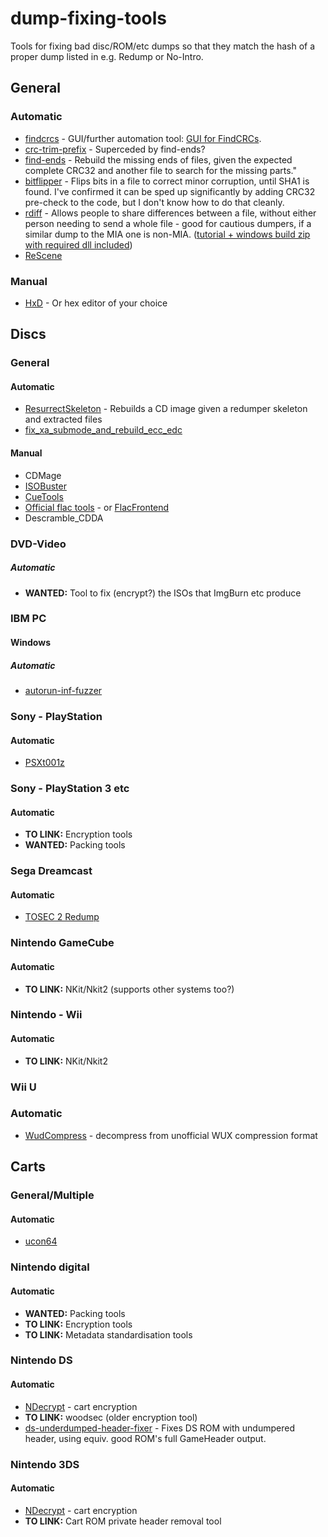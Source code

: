 # dump-fixing-tools
Tools for fixing bad disc/ROM/etc dumps so that they match the hash of a proper dump listed in e.g. Redump or No-Intro.

## General
### Automatic
 - [findcrcs](https://github.com/claunia/findcrcs) - GUI/further automation tool:  [GUI for FindCRCs](http://forum.redump.org/topic/14688/gui-for-findcrcs/).
 - [crc-trim-prefix](https://github.com/hcs64/crc-trim-prefix/) - Superceded by find-ends?
 - [find-ends](https://github.com/hcs64/find-ends) - Rebuild the missing ends of files, given the expected complete CRC32 and another file to search for the missing parts."	
 - [bitflipper](https://github.com/conorpp/bitflipper) - Flips bits in a file to correct minor corruption, until SHA1 is found. I've confirmed it can be sped up significantly by adding CRC32 pre-check to the code, but I don't know how to do that cleanly.		
 - [rdiff](https://github.com/librsync) - Allows people to share differences between a file, without either person needing to send a whole file - good for cautious dumpers, if a similar dump to the MIA one is non-MIA.	([tutorial + windows build zip with required dll included](https://gist.github.com/mariomadproductions/a1c4335f5a770f38a924c657e5929797))
 - [ReScene](http://rescene.wikidot.com/)
			
### Manual
 - [HxD](https://mh-nexus.de/en/hxd/) - Or hex editor of your choice	
			
## Discs
### General
#### Automatic
 - [ResurrectSkeleton](https://github.com/Deterous/ResurrectSkeleton) - Rebuilds a CD image given a redumper skeleton and extracted files
 - [fix_xa_submode_and_rebuild_ecc_edc](https://discord.com/channels/631875781563252784/1067102085960704020/1428468415844057088)

#### Manual
 - CDMage			
 - [ISOBuster](https://www.isobuster.com/)			
 - [CueTools](http://cue.tools/wiki/Main_Page)			
 - [Official flac tools](https://xiph.org/flac/documentation_tools.html) - or [FlacFrontend](https://flacfrontend.sourceforge.net/)
 - Descramble_CDDA

### DVD-Video
##### Automatic
 - **WANTED:** Tool to fix (encrypt?) the ISOs that ImgBurn etc produce

### IBM PC
#### Windows
##### Automatic
 - [autorun-inf-fuzzer](https://github.com/DopefishJustin/autorun-inf-fuzzer)

### Sony - PlayStation
#### Automatic
 - [PSXt001z](https://github.com/Dremora/psxt001z)

### Sony - PlayStation 3 etc
#### Automatic
 - **TO LINK:** Encryption tools
 - **WANTED:** Packing tools

### Sega Dreamcast
#### Automatic
 - [TOSEC 2 Redump](http://forum.redump.org/topic/17099/dreamcast-tosec-2-redump-and-vice-versa-dumps-converter/)

### Nintendo GameCube
#### Automatic
 - **TO LINK:** NKit/Nkit2 (supports other systems too?)

### Nintendo - Wii
#### Automatic
 - **TO LINK:** NKit/Nkit2

### Wii U
### Automatic
- [WudCompress](https://gbatemp.net/threads/wii-u-image-wud-compression-tool.397901/) - decompress from unofficial WUX compression format

## Carts
### General/Multiple
#### Automatic
 - [ucon64](https://ucon64.sourceforge.io/)

### Nintendo digital
#### Automatic
 - **WANTED:** Packing tools
 - **TO LINK:** Encryption tools
 - **TO LINK:** Metadata standardisation tools

### Nintendo DS
#### Automatic
 - [NDecrypt](https://github.com/SabreTools/NDecrypt) - cart encryption
 - **TO LINK:** woodsec (older encryption tool)
 - [ds-underdumped-header-fixer](https://github.com/mariomadproductions/ds-underdumped-header-fixer) - Fixes DS ROM with undumpered header, using equiv. good ROM's full GameHeader output.

### Nintendo 3DS
#### Automatic
 - [NDecrypt](https://github.com/SabreTools/NDecrypt) - cart encryption
 - **TO LINK:** Cart ROM private header removal tool

